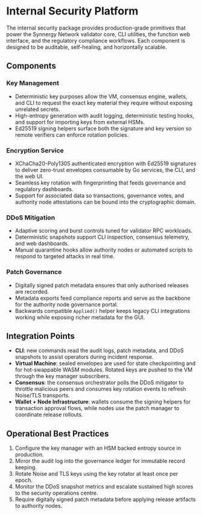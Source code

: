 # Internal Security Platform

The internal security package provides production-grade primitives that power the
Synnergy Network validator core, CLI utilities, the function web interface, and
the regulatory compliance workflows. Each component is designed to be auditable,
self-healing, and horizontally scalable.

## Components

### Key Management
- Deterministic key purposes allow the VM, consensus engine, wallets, and CLI to
  request the exact key material they require without exposing unrelated secrets.
- High-entropy generation with audit logging, deterministic testing hooks, and
  support for importing keys from external HSMs.
- Ed25519 signing helpers surface both the signature and key version so remote
  verifiers can enforce rotation policies.

### Encryption Service
- XChaCha20-Poly1305 authenticated encryption with Ed25519 signatures to deliver
  zero-trust envelopes consumable by Go services, the CLI, and the web UI.
- Seamless key rotation with fingerprinting that feeds governance and regulatory
  dashboards.
- Support for associated data so transactions, governance votes, and authority
  node attestations can be bound into the cryptographic domain.

### DDoS Mitigation
- Adaptive scoring and burst controls tuned for validator RPC workloads.
- Deterministic snapshots support CLI inspection, consensus telemetry, and web
  dashboards.
- Manual quarantine hooks allow authority nodes or automated scripts to respond
  to targeted attacks in real time.

### Patch Governance
- Digitally signed patch metadata ensures that only authorised releases are
  recorded.
- Metadata exports feed compliance reports and serve as the backbone for the
  authority node governance portal.
- Backwards compatible `Applied()` helper keeps legacy CLI integrations working
  while exposing richer metadata for the GUI.

## Integration Points
- **CLI**: new commands read the audit logs, patch metadata, and DDoS snapshots
  to assist operators during incident response.
- **Virtual Machine**: sealed envelopes are used for state checkpointing and for
  hot-swappable WASM modules. Rotated keys are pushed to the VM through the key
  manager subscribers.
- **Consensus**: the consensus orchestrator polls the DDoS mitigator to throttle
  malicious peers and consumes key rotation events to refresh Noise/TLS
  transports.
- **Wallet + Node Infrastructure**: wallets consume the signing helpers for
  transaction approval flows, while nodes use the patch manager to coordinate
  release rollouts.

## Operational Best Practices
1. Configure the key manager with an HSM backed entropy source in production.
2. Mirror the audit log into the governance ledger for immutable record keeping.
3. Rotate Noise and TLS keys using the key rotator at least once per epoch.
4. Monitor the DDoS snapshot metrics and escalate sustained high scores to the
   security operations centre.
5. Require digitally signed patch metadata before applying release artifacts to
   authority nodes.

